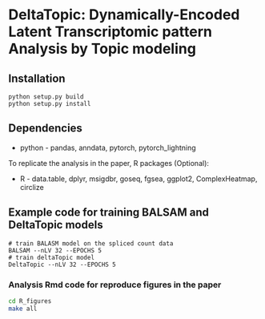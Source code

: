 # DeltaTopic: Dynamically-Encoded Latent Transcriptomic pattern Analysis by Topic modeling

## Installation

```
python setup.py build
python setup.py install
```

## Dependencies

* python - pandas, anndata, pytorch, pytorch_lightning

To replicate the analysis in the paper, R packages (Optional):

* R - data.table, dplyr, msigdbr, goseq, fgsea, ggplot2, ComplexHeatmap, circlize

## Example code for training BALSAM and DeltaTopic models

```
# train BALASM model on the spliced count data
BALSAM --nLV 32 --EPOCHS 5 
# train deltaTopic model
DeltaTopic --nLV 32 --EPOCHS 5 
```

### Analysis Rmd code for reproduce figures in the paper

```bash
cd R_figures
make all
```
